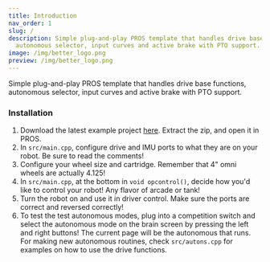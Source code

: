 ```yaml
---
title: Introduction
nav_order: 1
slug: /
description: Simple plug-and-play PROS template that handles drive base functions,
  autonomous selector, input curves and active brake with PTO support.
image: /img/better_logo.png
preview: /img/better_logo.png
---
```

 

Simple plug-and-play PROS template that handles drive base functions, autonomous selector, input curves and active brake with PTO support.

### Installation

1) Download the latest example project [here](https://github.com/EZ-Robotics/EZ-Template/releases/latest).  Extract the zip, and open it in PROS.   
2) In `src/main.cpp`, configure drive and IMU ports to what they are on your robot.  Be sure to read the comments!    
3) Configure your wheel size and cartridge.  Remember that 4" omni wheels are actually 4.125!    
4) In `src/main.cpp`, at the bottom in `void opcontrol()`, decide how you'd like to control your robot!  Any flavor of arcade or tank!    
5) Turn the robot on and use it in driver control.  Make sure the ports are correct and reversed correctly!    
6) To test the test autonomous modes, plug into a competition switch and select the autonomous mode on the brain screen by pressing the left and right buttons!  The current page will be the autonomous that runs.  For making new autonomous routines, check `src/autons.cpp` for examples on how to use the drive functions.  